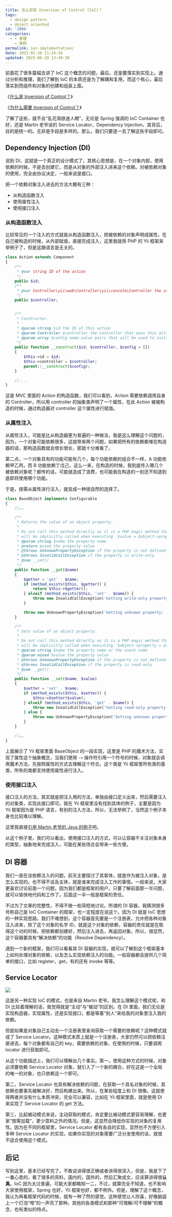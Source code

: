 ```yaml
---
title: 怎么实现 Inversion of Control (IoC)？
tags:
  - design pattern
  - object oriented
id: '1006'
categories:
  - - 管理
    - 架构
permalink: ioc-implementation/
date: 2021-02-28 11:24:34
updated: 2025-06-29 13:49:39
---
```

前面花了很多篇幅去讲了 IoC 这个概念的问题，最后，还是要落实到实现上。通过分析和推理，我们了解到 IoC 的本质还是为了解耦和复用，而这个核心，最后落实到而组件和对象的创建和组装上面。

《[什么是 Inversion of Control？](https://blog.charlestang.org/inversion-of-control-ioc/)》

《[为什么需要 Inversion of Control？](https://blog.charlestang.org/why-need-inversion-of-control-ioc/)》

了解了这些，就不会“乱花渐欲迷人眼”，无论是 Spring 强调的 IoC Container 也好，还是 Martin 老爷说的 Service Locator，Dependency Injection，其背后，目的是统一的。无非是手段是多样的。那么，我们只要逐一去了解这些手段即可。

<!-- more -->

## Dependency Injection (DI)

说到 DI，这就是一个真正的设计模式了，其核心思想是，在一个对象内部，使用依赖的时候，不是去创建它，而是从对象的外部注入进来这个依赖。对被依赖对象的使用，完全由协议决定，一般来说是接口。

把一个依赖对象注入进去的方法大概有三种：

- 从构造函数注入
- 使用属性注入
- 使用接口注入

### 从构造函数注入

比较常见的一个注入的方式就是从构造函数注入，把被依赖的对象声明成属性，在自己被构造的时候，从外部赋值，直接完成注入，这里我就用 PHP 的 Yii 框架来举例子了，但是这跟语言是无关的。

```php
class Action extends Component
{
    /**
     * @var string ID of the action
     */
    public $id;
    /**
     * @var Controller\yii\web\Controller\yii\console\Controller the controller that owns this action
     */
    public $controller;


    /**
     * Constructor.
     *
     * @param string $id the ID of this action
     * @param Controller $controller the controller that owns this action
     * @param array $config name-value pairs that will be used to initialize the object properties
     */
    public function __construct($id, $controller, $config = [])
    {
        $this->id = $id;
        $this->controller = $controller;
        parent::__construct($config);
    }

    //....
}
```

这是 MVC 里面的 Action 的构造函数，我们可以看到，Action 需要依赖调用自身的 Controller，所以用 controller 的抽象类声明了一个属性，在此 Action 被被构造的时候，通过构造器对 controller 这个属性进行赋值。

### 从属性注入

从属性注入，可能是比从构造器更为普遍的一种做法，我是这么理解这个问题的，因为，一个对象可能依赖很多，这就带来两个问题，如果把所有的依赖都堆在构造器的话，那构造函数就会很长很长，那就十分难看了。

第二点，一个对象具有的功能可能有几个，每个功能依赖的组合不一样，A 功能依赖甲乙丙，而 B 功能依赖丁戊己，这么一来，在构造的时候，我到底传入哪几个被依赖对象呢？都传的话，可能就造成了浪费，也可能我在构造的一刻还不知道到底即将使用哪个功能。

于是，按需从属性进行注入，就变成一种很自然的选择了。

```php
class BaseObject implements Configurable
{
    //……

    /**
     * Returns the value of an object property.
     *
     * Do not call this method directly as it is a PHP magic method that
     * will be implicitly called when executing `$value = $object->property;`.
     * @param string $name the property name
     * @return mixed the property value
     * @throws UnknownPropertyException if the property is not defined
     * @throws InvalidCallException if the property is write-only
     * @see __set()
     */
    public function __get($name)
    {
        $getter = 'get' . $name;
        if (method_exists($this, $getter)) {
            return $this->$getter();
        } elseif (method_exists($this, 'set' . $name)) {
            throw new InvalidCallException('Getting write-only property: ' . get_class($this) . '::' . $name);
        }

        throw new UnknownPropertyException('Getting unknown property: ' . get_class($this) . '::' . $name);
    }

    /**
     * Sets value of an object property.
     *
     * Do not call this method directly as it is a PHP magic method that
     * will be implicitly called when executing `$object->property = $value;`.
     * @param string $name the property name or the event name
     * @param mixed $value the property value
     * @throws UnknownPropertyException if the property is not defined
     * @throws InvalidCallException if the property is read-only
     * @see __get()
     */
    public function __set($name, $value)
    {
        $setter = 'set' . $name;
        if (method_exists($this, $setter)) {
            $this->$setter($value);
        } elseif (method_exists($this, 'get' . $name)) {
            throw new InvalidCallException('Setting read-only property: ' . get_class($this) . '::' . $name);
        } else {
            throw new UnknownPropertyException('Setting unknown property: ' . get_class($this) . '::' . $name);
        }
    }

    //……
}
```

上面展示了 Yii 框架里面 BaseObject 的一段实现，这里是 PHP 的魔术方法，实现了属性这个抽象概念，当我们使用 `->` 操作符引用一个符号的时候，对象就会调用魔术方法，先按照属性的方式去理解这个符合。这个类是 Yii 框架里所有类的基类，所有的类都支持使用属性进行注入。

### 使用接口注入

接口注入的方法，其实就是把注入用的方法，单独由接口定义出来，然后需要注入的对象类，实现此接口即可。我在 Yii 框架里没有找到具体的例子，主要是因为 Yii 框架因为是 PHP 语言，有别的注入方法，所以，无法举例了，当然这个例子本身也比较难以理解。

这里我直接[引用 Martin 老爷的 Java 的例子](https://martinfowler.com/articles/injection.html#InterfaceInjection)吧。

从这个例子里，我们可以看出，使用接口注入的方式，可以让容器不关注对象本身的类型，抽象地来完成注入，可能在某些场合会带来一些方便。

## DI 容器

我们一直在谈依赖注入的问题，前天主要探讨了其客体，就是作为被注入对象，是怎么实现的。也不得不谈及主体，就是谁来完成注入工作的事情。一般来说，大家更喜欢讨论前面一个问题，因为我们都是框架的用户，只要了解前面那一半问题，就可以愉快地代码和工作了。后面这一半一般是框架的责任。

不过为了文章的完整性，不得不做一些简短地讨论。所谓的 DI 容器，我猜测很多号称自己是 IoC Container 的框架，也一定程度在说这个。因为 DI 就是 IoC 思想的一种实现思路。我们不难想到，这个容器首先要是一个注册表，允许把各种对象注入进来，除了这个对象的名字 ID，就是这个对象的依赖，容器的责任就是在取得这个对的时候，把依赖都创建好，然后注入进去，再返回对象。所以，很显然，这个容器要具有“解决依赖”的功能（Resolve Dependency）。

遇到一个新的框架，我们可以看看其 DI 容器的实现，就可以了解到这个框架基本上如何处理对象的依赖，以及怎么实现依赖注入的功能。一般容器都会提供几个简单的接口，比如 register，get，有的还有 invoke 等等。

## Service Locator

![](../images/2021/02/Service-Locator-Pattern.png)

这是另一种实现 IoC 的模式，也是来自 Martin 老爷。我怎么理解这个模式呢，和 DI 比较着理解的话，我觉得就是“主动”与“被动”的区别。在 DI 里面，我们无论是实现构造器，实现属性，还是实现接口，都是等着“别人”来给我的对象里注入我的依赖。

但是如果是对象自己主动去一个注册表里查询获取一个需要的依赖呢？这种模式就成了 Service Locator。这种模式本质上就是一个注册表，大家仍然可以把依赖注册进去，每个对象都有自己的 key，需要依赖的对象，在使用的时候，只要调用 locator 进行获取即可。

从这个功能描述上，我们可以理解出几个事实。第一，使用这种方式的时候，对象必须要依赖 Service Locator 对象，就引入了一个新的耦合，好在这是一个全局的唯一的对象，也只依赖这一个即可。

第二，Service Locator 也具有解决依赖的问题，在获取一个具名对象的时候，其依赖也要事先被解决好，然后构建出来。所以，在某些程度上和 DI 很像。这就使得两者并没有什么本质冲突，完全可以兼容，比如在 Yii 框架里面，就是使用 DI 来实现了 Service Locator 的 get 方法。

第三，比起被动模式来说，主动获取的模式，肯定要比被动模式更容易理解，也更家“按需加载”，更少意料之外的情况。但是，这显然会降低你实现的对象的复用性。因为在不同的框架里，Service Locator 都有各自的实现，显然也不方便引入多种 Service Locator 的实现，如果你实现的对象需要广泛分发使用的话，就很不适合使用这个模式。

## 后记

写到这里，基本已经写完了。不敢说讲得很正确或者讲得很深入，但是，我是下了一番心思的，看了很多的资料，国内的，国外的，然后汇聚成文，应该算讲得很**认真**。IoC 因为太过普遍，可能大家都略知一二，不过，就算完全不知道，也不影响大家使用框架，Spring 也好，Yii 框架也好，都不例外。但是，理解了这个概念，我认为再看框架代码的时候，就有一种了然的感觉。这种感觉让人欣喜，好像脑袋上一个灯泡“噔”的一声亮了那种。其他的各类模式和那种“可理解/可不理解”的概念，也有类似的特点。
